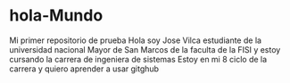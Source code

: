 # hola-Mundo
Mi primer repositorio de prueba
Hola soy Jose Vilca estudiante de la universidad nacional Mayor de San Marcos de la faculta de la FISI y estoy cursando la carrera de ingeniera de sistemas 
Estoy en mi 8 ciclo de la carrera y quiero aprender a usar gitghub
